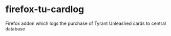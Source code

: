 # firefox-tu-cardlog
Firefox addon which logs the purchase of Tyrant Unleashed cards to central database
